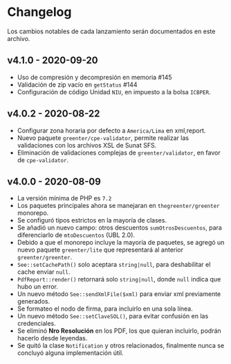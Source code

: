 # Changelog

Los cambios notables de cada lanzamiento serán documentados en este archivo.

## v4.1.0 - 2020-09-20
- Uso de compresión y decompresión en memoria #145
- Validación de zip vacío en `getStatus` #144
- Configuración de código Unidad `NIU`, en impuesto a la bolsa `ICBPER`.

## v4.0.2 - 2020-08-22
- Configurar zona horaria por defecto a `America/Lima` en xml,report.
- Nuevo paquete `greenter/cpe-validator`, permite realizar las validaciones con los archivos XSL de Sunat SFS.
- Eliminación de validaciones complejas de `greenter/validator`, en favor de `cpe-validator`.

## v4.0.0 - 2020-08-09

- La versión mínima de PHP es `7.2`
- Los paquetes principales ahora se manejaran en `thegreenter/greenter` monorepo.
- Se configuró tipos estrictos en la mayoría de clases.
- Se añadió un nuevo campo: otros descuentos `sumOtrosDescuentos`, para diferenciarlo de `mtoDescuentos` (UBL 2.0).
- Debido a que el monorepo incluye la mayoría de paquetes, se agregó un nuevo paquete `greenter/lite` que representará al anterior `greenter/greenter`. 
- `See::setCachePath()` solo aceptara `string|null`, para deshabilitar el cache enviar `null`.
- `PdfReport::render()` retornará solo `string|null`, donde `null` indica que hubo un error.
- Un nuevo método `See::sendXmlFile($xml)` para enviar xml previamente generados.
- Se formateo el nodo de firma, para incluirlo en una sola línea.
- Un nuevo método `See::setClaveSOL()`, para evitar confusión en las credenciales.
- Se eliminó **Nro Resolución** en los PDF, los que quieran incluirlo, podrán hacerlo desde leyendas.
- Se quitó la clase `Notification` y otros relacionados, finalmente nunca se concluyó alguna implementación útil.   
